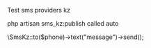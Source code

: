 Test sms providers kz

php artisan sms_kz:publish called auto

\SmsKz::to($phone)->text("message")->send();
